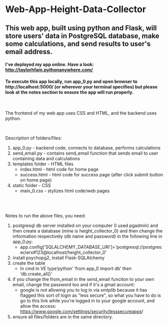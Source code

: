 # Web-App-Height-Data-Collector

## This web app, built using python and Flask, will store users' data in PostgreSQL database, make some calculations, and send results to user's email address.
#### I've deployed my app online. Have a look: http://taylorhfam.pythonanywhere.com/
#### To execute this app locally, run app_0.py and open browser to http://localhost:5000/ (or wherever your terminal specifies) but please look at the notes section to ensure the app will run properly.

<br>

The frontend of my web app uses CSS and HTML, and the backend uses python.

<br>

Description of folders/files:
1. app_0.py - backend code, connects to database, performs calculations
2. send_email.py - contains send_email function that sends email to user containing data and calculations
3. templates folder - HTML files
   - index.html - html code for home page
   - success.html - html code for success page (after click submit button on home page)
4. static folder - CSS 
   - main_0.css - stylizes html code/web pages
<br>

<br>

Notes to run the above files, you need:
1. postgresql db server installed on your computer (I used pgadmin) and then create a database (mine is height_collector_0) and then change the information respectively (db name and password) in the following line in app_0.py:
   - app.config['SQLALCHEMY_DATABASE_URI']='postgresql://postgres:eclerx#123@localhost/height_collector_0'
2. install psychopg2, install Flask-SQLAlchemy
3. create the table
   - In cmd in VE type‘python’ ‘from app_0 import db’ then ‘db.create_all()’
4. if you change the from_email in the send_email funciton to your own email, change the password too and if it's a gmail account:
   - google is not allowing you to log in via smtplib because it has flagged this sort of login as "less secure", so what you have to do is go to this link while you're logged in to your google account, and allow the access:
https://www.google.com/settings/security/lesssecureapps!
5. ensure all files/folders are in the same directory. 




